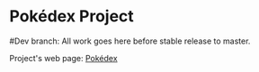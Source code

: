 # Pokédex Project

#Dev branch:
All work goes here before stable release to master.

Project's web page: 
[Pokédex](https://indigowizard.github.io/Pokedex/index.html)
